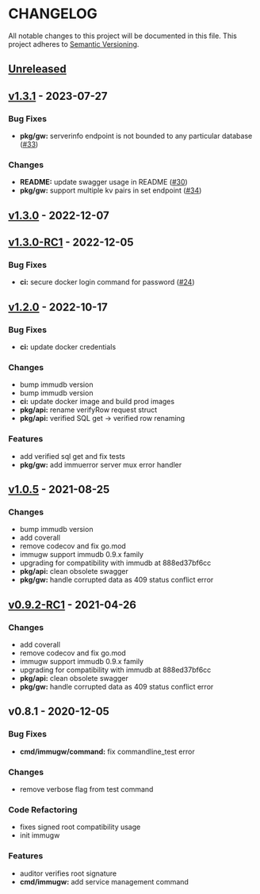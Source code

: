 # CHANGELOG
All notable changes to this project will be documented in this file. This project adheres to [Semantic Versioning](https://semver.org/spec/v2.0.0.html).
<a name="unreleased"></a>
## [Unreleased]


<a name="v1.3.1"></a>
## [v1.3.1] - 2023-07-27
### Bug Fixes
- **pkg/gw:** serverinfo endpoint is not bounded to any particular database ([#33](https://github.com/vchain-us/immudb/issues/33))

### Changes
- **README:** update swagger usage in README ([#30](https://github.com/vchain-us/immudb/issues/30))
- **pkg/gw:** support multiple kv pairs in set endpoint ([#34](https://github.com/vchain-us/immudb/issues/34))


<a name="v1.3.0"></a>
## [v1.3.0] - 2022-12-07

<a name="v1.3.0-RC1"></a>
## [v1.3.0-RC1] - 2022-12-05
### Bug Fixes
- **ci:** secure docker login command for password ([#24](https://github.com/vchain-us/immudb/issues/24))


<a name="v1.2.0"></a>
## [v1.2.0] - 2022-10-17
### Bug Fixes
- **ci:** update docker credentials

### Changes
- bump immudb version
- bump immudb version
- **ci:** update docker image and build prod images
- **pkg/api:** rename verifyRow request struct
- **pkg/api:** verified SQL get -> verified row renaming

### Features
- add verified sql get and fix tests
- **pkg/gw:** add immuerror server mux error handler


<a name="v1.0.5"></a>
## [v1.0.5] - 2021-08-25
### Changes
- bump immudb version
- add coverall
- remove codecov and fix go.mod
- immugw support immudb 0.9.x family
- upgrading for compatibility with immudb at 888ed37bf6cc
- **pkg/api:** clean obsolete swagger
- **pkg/gw:** handle corrupted data as 409 status conflict error


<a name="v0.9.2-RC1"></a>
## [v0.9.2-RC1] - 2021-04-26
### Changes
- add coverall
- remove codecov and fix go.mod
- immugw support immudb 0.9.x family
- upgrading for compatibility with immudb at 888ed37bf6cc
- **pkg/api:** clean obsolete swagger
- **pkg/gw:** handle corrupted data as 409 status conflict error


<a name="v0.8.1"></a>
## v0.8.1 - 2020-12-05
### Bug Fixes
- **cmd/immugw/command:** fix commandline_test error

### Changes
- remove verbose flag from test command

### Code Refactoring
- fixes signed root compatibility usage
- init immugw

### Features
- auditor verifies root signature
- **cmd/immugw:** add service management command


[Unreleased]: https://github.com/vchain-us/immudb/compare/v1.3.1...HEAD
[v1.3.1]: https://github.com/vchain-us/immudb/compare/v1.3.0...v1.3.1
[v1.3.0]: https://github.com/vchain-us/immudb/compare/v1.3.0-RC1...v1.3.0
[v1.3.0-RC1]: https://github.com/vchain-us/immudb/compare/v1.2.0...v1.3.0-RC1
[v1.2.0]: https://github.com/vchain-us/immudb/compare/v1.0.5...v1.2.0
[v1.0.5]: https://github.com/vchain-us/immudb/compare/v0.9.2-RC1...v1.0.5
[v0.9.2-RC1]: https://github.com/vchain-us/immudb/compare/v0.8.1...v0.9.2-RC1
